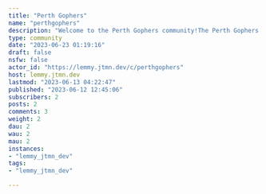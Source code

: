 ```yaml
---
title: "Perth Gophers" 
name: "perthgophers"
description: "Welcome to the Perth Gophers community!The Perth Gophers is a passionate group of [Go](https://go.dev/) enthusiasts based in Perth, Australia. Whether you're a seasoned Go developer or just getting started with the language, this is the perfect place for you to connect with like-minded individuals, learn, and share your experiences.**Events**Join us for our regular meetups, where we gather in various locations across Perth to discuss all things Go. Our events feature a variety of activities, including presentations, workshops, coding challenges, and networking opportunities.**Get Involved**We encourage everyone in the Perth area to actively participate in our community. Share your knowledge, ask questions, and engage in insightful discussions. Have a Go project you're working on? Show it off and receive valuable feedback from fellow Perth Gophers. Together, we can strengthen our skills and contribute to the growth of the Go ecosystem in our city.Join our [Discord server](https://discord.gg/6444jwZ2) to chat with members in real-time, ask questions, and share your Go experiences."
type: community
date: "2023-06-23 01:19:16"
draft: false
nsfw: false
actor_id: "https://lemmy.jtmn.dev/c/perthgophers"
host: lemmy.jtmn.dev
lastmod: "2023-06-13 04:22:47"
published: "2023-06-12 12:45:06"
subscribers: 2
posts: 2
comments: 3
weight: 2
dau: 2
wau: 2
mau: 2
instances:
- "lemmy_jtmn_dev"
tags: 
- "lemmy_jtmn_dev"

---
```

